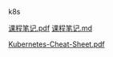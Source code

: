 k8s



 [课程笔记.pdf](D:\std\课程笔记.pdf)  [课程笔记.md](D:\std\课程笔记.md) 

 [Kubernetes-Cheat-Sheet.pdf](D:\std\Kubernetes-Cheat-Sheet.pdf) 